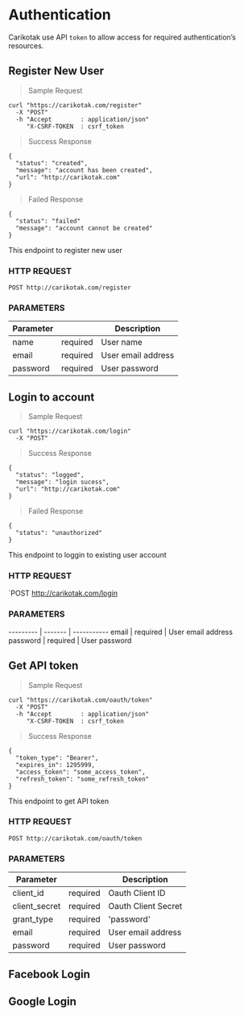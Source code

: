 # Authentication

Carikotak use API `token` to allow access for required authentication’s resources.

## Register New User

> Sample Request

```shell
curl "https://carikotak.com/register"
  -X "POST"
  -h "Accept        : application/json"
     "X-CSRF-TOKEN  : csrf_token
```

> Success Response

```shell
{
  "status": "created",
  "message": "account has been created",
  "url": "http://carikotak.com"
}
```

> Failed Response

```shell
{
  "status": "failed"
  "message": "account cannot be created"
}
```

This endpoint to register new user

### HTTP REQUEST
`POST http://carikotak.com/register`

### PARAMETERS
Parameter |  | Description
--------- | ------- | -----------
name | required | User name
email | required | User email address
password | required | User password

## Login to account

> Sample Request

```shell
curl "https://carikotak.com/login"
  -X "POST"
```

> Success Response

```shell
{
  "status": "logged",
  "message": "login sucess",
  "url": "http://carikotak.com"
}
```

> Failed Response

```shell
{
  "status": "unauthorized"
}
```

This endpoint to loggin to existing user account

### HTTP REQUEST
`POST http://carikotak.com/login

### PARAMETERS
--------- | ------- | -----------
email | required | User email address
password | required | User password

## Get API token

> Sample Request

```shell
curl "https://carikotak.com/oauth/token"
  -X "POST"
  -h "Accept        : application/json"
     "X-CSRF-TOKEN  : csrf_token
```

> Success Response

```shell
{
  "token_type": "Bearer",
  "expires_in": 1295999,
  "access_token": "some_access_token",
  "refresh_token": "some_refresh_token"
}
```

This endpoint to get API token

### HTTP REQUEST
`POST http://carikotak.com/oauth/token`

### PARAMETERS
Parameter |  | Description
--------- | ------- | -----------
client_id | required | Oauth Client ID
client_secret | required | Oauth Client Secret
grant_type | required | 'password'
email | required | User email address
password | required | User password

## Facebook Login

## Google Login


